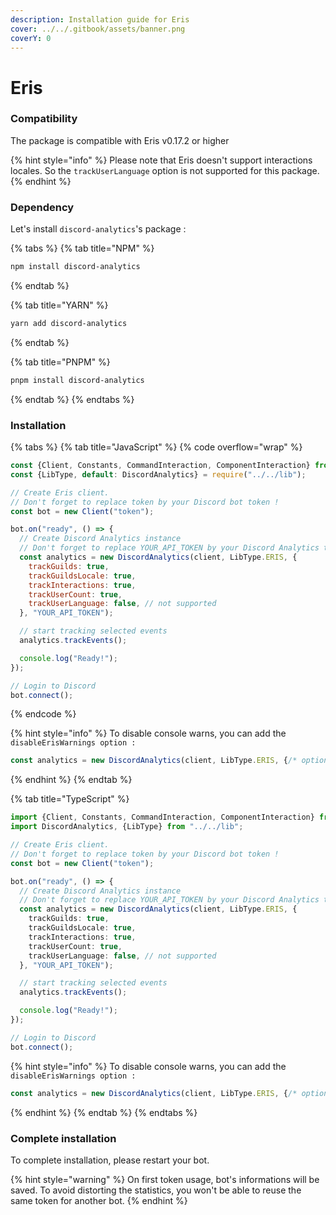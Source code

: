 ```yaml
---
description: Installation guide for Eris
cover: ../../.gitbook/assets/banner.png
coverY: 0
---
```


# Eris

### Compatibility

The package is compatible with Eris v0.17.2 or higher

{% hint style="info" %}
Please note that Eris doesn't support interactions locales. So the `trackUserLanguage` option is not supported for this package.
{% endhint %}

### Dependency

Let's install `discord-analytics`'s package :

{% tabs %}
{% tab title="NPM" %}
```sh
npm install discord-analytics
```
{% endtab %}

{% tab title="YARN" %}
```bash
yarn add discord-analytics
```
{% endtab %}

{% tab title="PNPM" %}
```bash
pnpm install discord-analytics
```
{% endtab %}
{% endtabs %}

### Installation

{% tabs %}
{% tab title="JavaScript" %}
{% code overflow="wrap" %}
```javascript
const {Client, Constants, CommandInteraction, ComponentInteraction} from "eris";
const {LibType, default: DiscordAnalytics} = require("../../lib");

// Create Eris client.
// Don't forget to replace token by your Discord bot token !
const bot = new Client("token");

bot.on("ready", () => {
  // Create Discord Analytics instance
  // Don't forget to replace YOUR_API_TOKEN by your Discord Analytics token !
  const analytics = new DiscordAnalytics(client, LibType.ERIS, {
    trackGuilds: true,
    trackGuildsLocale: true,
    trackInteractions: true,
    trackUserCount: true,
    trackUserLanguage: false, // not supported
  }, "YOUR_API_TOKEN");

  // start tracking selected events
  analytics.trackEvents();

  console.log("Ready!");
});

// Login to Discord
bot.connect();
```
{% endcode %}

{% hint style="info" %}
To disable console warns, you can add the `disableErisWarnings option :`&#x20;

```javascript
const analytics = new DiscordAnalytics(client, LibType.ERIS, {/* options */}, "YOUR_API_TOKEN", true);
```
{% endhint %}
{% endtab %}

{% tab title="TypeScript" %}
```typescript
import {Client, Constants, CommandInteraction, ComponentInteraction} from "eris";
import DiscordAnalytics, {LibType} from "../../lib";

// Create Eris client.
// Don't forget to replace token by your Discord bot token !
const bot = new Client("token");

bot.on("ready", () => {
  // Create Discord Analytics instance
  // Don't forget to replace YOUR_API_TOKEN by your Discord Analytics token !
  const analytics = new DiscordAnalytics(client, LibType.ERIS, {
    trackGuilds: true,
    trackGuildsLocale: true,
    trackInteractions: true,
    trackUserCount: true,
    trackUserLanguage: false, // not supported
  }, "YOUR_API_TOKEN");

  // start tracking selected events
  analytics.trackEvents();

  console.log("Ready!");
});

// Login to Discord
bot.connect();
```

{% hint style="info" %}
To disable console warns, you can add the `disableErisWarnings option :`&#x20;

```typescript
const analytics = new DiscordAnalytics(client, LibType.ERIS, {/* options */}, "YOUR_API_TOKEN", true);
```
{% endhint %}
{% endtab %}
{% endtabs %}

### Complete installation

To complete installation, please restart your bot.

{% hint style="warning" %}
On first token usage, bot's informations will be saved. To avoid distorting the statistics, you won't be able to reuse the same token for another bot.
{% endhint %}
